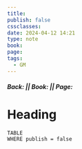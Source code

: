 ```yaml
---
title: 
publish: false
cssclasses: 
date: 2024-04-12 14:21
type: note
book: 
page: 
tags:
  - GM
---
```

##### Back:  || Book:  || Page: 
# Heading

```dataview
TABLE
WHERE publish = false
```